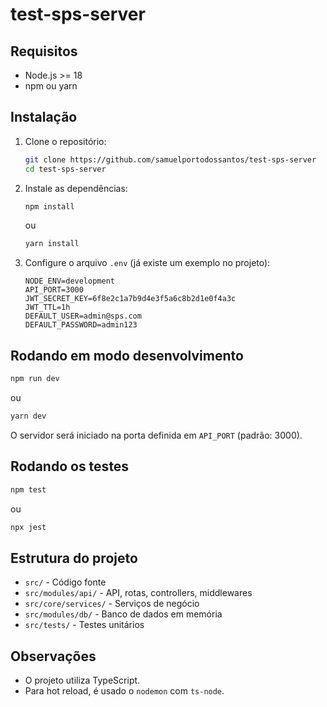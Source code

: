 
# test-sps-server

## Requisitos

- Node.js >= 18
- npm ou yarn

## Instalação

1. Clone o repositório:
	```sh
	git clone https://github.com/samuelportodossantos/test-sps-server
	cd test-sps-server
	```

2. Instale as dependências:
	```sh
	npm install
	```
	ou
	```sh
	yarn install
	```

3. Configure o arquivo `.env` (já existe um exemplo no projeto):
	```
	NODE_ENV=development
	API_PORT=3000
	JWT_SECRET_KEY=6f8e2c1a7b9d4e3f5a6c8b2d1e0f4a3c
	JWT_TTL=1h
	DEFAULT_USER=admin@sps.com
	DEFAULT_PASSWORD=admin123
	```

## Rodando em modo desenvolvimento

```sh
npm run dev
```
ou
```sh
yarn dev
```

O servidor será iniciado na porta definida em `API_PORT` (padrão: 3000).

## Rodando os testes

```sh
npm test
```
ou
```sh
npx jest
```

## Estrutura do projeto

- `src/` - Código fonte
- `src/modules/api/` - API, rotas, controllers, middlewares
- `src/core/services/` - Serviços de negócio
- `src/modules/db/` - Banco de dados em memória
- `src/tests/` - Testes unitários

## Observações

- O projeto utiliza TypeScript.
- Para hot reload, é usado o `nodemon` com `ts-node`.
